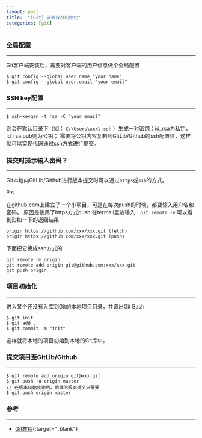 ```yaml
---
layout: post
title:  "[Git] 安装以及初始化"
categories: [git]
---
```



### 全局配置
-----------------------

Git客户端安装后，需要对客户端的用户信息做个全局配置

```
$ git config --global user.name "your name"
$ git config --global user.email "your email"
```


### SSH key配置
-----------------------

```
$ ssh-keygen -t rsa -C "your email"
```
则会在默认目录下（如： `C:\Users\xxx\.ssh` ）生成一对密钥：id_rsa为私钥，id_rsa.pub则为公钥；
需要将公钥内容复制到GitLib/Github的ssh配置项，这样就可以实现代码通过ssh方式进行提交。


### 提交时提示输入密码？
-----------------------

Git本地向GitLib/Github进行版本提交时可以通过`https`或`ssh`的方式。

P.s

在github.com上建立了一个小项目，可是在每次push的时候，都要输入用户名和密码。
原因是使用了https方式push
在termail里边输入：`git remote -v`
可以看到形如一下的返回结果

```
origin https://github.com/xxx/xxx.git (fetch)
origin https://github.com/xxx/xxx.git (push)
```

下面把它换成ssh方式的

```
git remote rm origin
git remote add origin git@github.com:xxx/xxx.git
git push origin
```


### 项目初始化
-----------------------

进入某个还没有入库到Git的本地项目目录，并调出Git Bash

```
$ git init
$ git add .
$ git commit -m "init"
```
这样就将本地的项目初始到本地的Git库中。


### 提交项目至GitLib/Github
-----------------------

```
$ git remote add origin git@xxx.git
$ git push -u origin master
// 在版本初始成功后，后续的版本提交只需要
$ git push origin master
```


### 参考
-----------------------

+ [Git教程](http://www.liaoxuefeng.com/wiki/0013739516305929606dd18361248578c67b8067c8c017b000){:target="_blank"}
